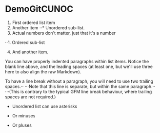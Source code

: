 # DemoGitCUNOC
1. First ordered list item
2. Another item
⋅⋅* Unordered sub-list. 
1. Actual numbers don't matter, just that it's a number

⋅⋅1. Ordered sub-list

4. And another item.

  You can have properly indented paragraphs within list items. Notice the blank line above, and the leading spaces (at least one, but we'll use three here to also align the raw Markdown).

  To have a line break without a paragraph, you will need to use two trailing spaces.⋅⋅
⋅⋅⋅Note that this line is separate, but within the same paragraph.⋅⋅
⋅⋅⋅(This is contrary to the typical GFM line break behaviour, where trailing spaces are not required.)

* Unordered list can use asterisks
- Or minuses
+ Or pluses
